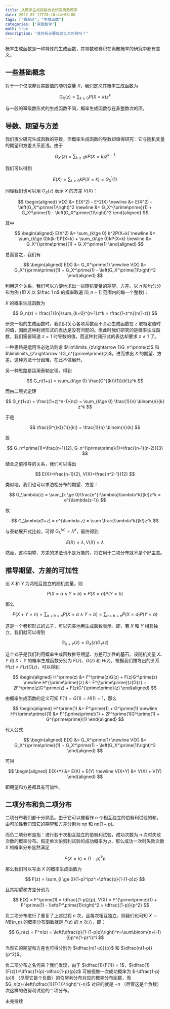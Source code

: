 ```yaml
---
title: 从概率生成函数出发研究离散概率
date: 2022-07-17T20:16:44+08:00
tags: ["概率论", "生成函数"]
categories: ["离散数学"]
math: true
description: "真的有必要绕这么大的弯吗？"
---
```


概率生成函数是一种特殊的生成函数，其导数和卷积在离散概率的研究中都有意义。

## 一些基础概念

对于一个仅取非负实数值的随机变量 $X$，我们定义其概率生成函数为

$$
G_X(z) = \sum_{k\ge 0} P(X=k)z^k
$$

与一般的幂级数形式的生成函数不同，概率生成函数存在非整数次的项。

## 导数、期望与方差

我们很少研究生成函数的导数，但概率生成函数的导数却值得研究：它与随机变量的期望和方差关系匪浅。由于

$$
G_X^\prime(z) = \sum_{k\ge 0} kP(X=k)z^{k-1}
$$

我们可以得到

$$
E(X) = \sum_{k\ge 0} kP(X=k) = G_X^\prime(1)
$$

同理我们也可以用 $G_X(z)$ 表示 $X$ 的方差 $V(X)$：

$$
\begin{aligned}
V(X) &= E(X^2) - E^2(X) \newline
&= E(X^2) - \left(G_X^\prime(1)\right)^2 \newline
&= G_X^{\prime\prime}(1) + G_X^\prime(1) - \left(G_X^\prime(1)\right)^2
\end{aligned}
$$

其中

$$
\begin{aligned}
E(X^2) &= \sum_{k\ge 0} k^2P(X=k) \newline
&= \sum_{k\ge 0}k(k-1)P(X=k) + \sum_{k\ge 0}kP(X=k) \newline
&= G_X^{\prime\prime}(1) + G_X^\prime(1)
\end{aligned}
$$

总而言之，我们有

$$
\begin{aligned}
E(X) &= G_X^\prime(1) \newline
V(X) &= G_X^{\prime\prime}(1) + G_X^\prime(1) - \left(G_X^\prime(1)\right)^2
\end{aligned}
$$

利用这个关系，我们可以方便地求出一些随机变量的期望、方差。以 $n$ 阶均匀分布为例 (即 $X$ 以 $\frac 1 n$ 的概率取遍 $[0,n-1]$ 范围内的每一个整数)：

$X$ 的概率生成函数为

$$
G_n(z) = \frac{1}{n}\sum_{k=0}^{n-1}z^k = \frac{1-z^n}{n(1-z)}
$$

研究一般的生成函数时，我们只关心各项系数而不关心生成函数在 $z$ 取特定值时的值，因而这种封闭形式的表达是没有问题的。但此时我们研究的是概率生成函数，我们需要知道 $z=1$ 时导数的值，而这种封闭形式的表达却要求 $z\neq 1$ 了。

一种思路是运用洛必达法则求 $\lim\limits_{z\rightarrow 1}G_n^\prime(z)$ 和 $\lim\limits_{z\rightarrow 1}G_n^{\prime\prime}(z)$，进而求出 $X$ 的期望、方差。这种方法十分困难，在此不做展开。

另一种思路是运用泰勒定理，得到

$$
G_n(1+z) = \sum_{k\ge 0} \frac{G^{(k)}(1)}{k!}z^k
$$

而由二项式定理

$$
G_n(1+z) = \frac{(1+z)^n-1}{nz} = \sum_{k\ge 0} \frac{1}{n} \binom{n}{k} z^k
$$

于是

$$
\frac{G^{(k)}(1)}{k!} = \frac{1}{n} \binom{n}{k}
$$

故

$$
G_n^\prime(1)=\frac{n-1}{2}, G_n^{\prime\prime}(1)=\frac{(n-1)(n-2)}{3}
$$

结合之前推导的关系，我们可以得出

$$
E(X)=\frac{n-1}{2}, V(X)=\frac{n^2-1}{12}
$$

类似地，我们也可以求泊松分布的期望、方差：

$$
G_\lambda(z) = \sum_{k \ge 0}\frac{e^{-\lambda}\lambda^k}{k!}z^k = e^{\lambda(z-1)}
$$

故

$$
G_\lambda(1+z) = e^{\lambda z} = \sum \frac{\lambda^k}{k!}z^k
$$

与泰勒展开式比较，可得 $G_\lambda^{(k)}=\lambda^k$，最终得到

$$
E(X)=\lambda, V(X)=\lambda
$$

然而，这种期望、方差的求法也不是万能的，将它用于二项分布就不是个好主意。

## 推导期望、方差的可加性

设 $X$ 和 $Y$ 为两相互独立的随机变量，则

$$
P(X = a \land Y = b) = P(X = a)P(Y = b)
$$

那么

$$
P(X + Y = n) = \sum_{a + b = n}P(X = a \land Y = b) = \sum_{a + b = n}P(X = a)P(Y = b)
$$

这是一个卷积形式的式子，可以完美地用生成函数表示。即，若 $X$ 和 $Y$ 相互独立，我们就可以得到

$$
G_{X+Y}(z) = G_X(z)G_Y(z)
$$

这个式子是我们利用概率生成函数推导期望、方差可加性的基石。设随机变量 $X$、$Y$ 和 $X+Y$ 的概率生成函数分别为 $F(z)$、$G(z)$ 和 $H(z)$，根据我们推导出的关系 $H(z)=F(z)G(z)$，可以得到

$$
\begin{aligned}
H^\prime(z) &= F^\prime(z)G(z) + F(z)G^\prime(z) \newline
H^{\prime\prime}(z) &= F^{\prime\prime}(z)G(z) + 2F^\prime(z)G^\prime(z) + F(z)G^{\prime\prime}(z)
\end{aligned}
$$

由概率生成函数的定义可知 $F(1)=G(1)=H(1)=1$，那么

$$
\begin{aligned}
H^\prime(1) &= F^\prime(1) + G^\prime(1) \newline
H^{\prime\prime}(1) &= F^{\prime\prime}(1) + 2F^\prime(1)G^\prime(1) + G^{\prime\prime}(1)
\end{aligned}
$$

代入公式

$$
\begin{aligned}
E(X) &= G_X^\prime(1) \newline
V(X) &= G_X^{\prime\prime}(1) + G_X^\prime(1) - \left(G_X^\prime(1)\right)^2
\end{aligned}
$$

可得

$$
\begin{aligned}
E(X+Y) &= E(X) + E(Y) \newline
V(X+Y) &= V(X) + V(Y)
\end{aligned}
$$

即期望和方差都具有可加性。

## 二项分布和负二项分布

二项分布我们都十分熟悉。由于它可以被看作 $n$ 个相互独立的伯努利试验的和，由可加性我们知它的期望和方差分别为 $np$ 和 $np(1-p)$。

而负二项分布是指：进行若干次相互独立的伯努利试验，成功次数为 $n$ 次时失败次数的概率分布。假定单次伯努利试验的成功概率为 $p$，那么成功一次时失败次数 $X$ 的概率分布显然满足

$$
P(X=k) = (1-p)^kp
$$

那么我们可以写出 $X$ 的概率生成函数为

$$
F(z) = \sum_{i \ge 0}(1-p)^ipz^i=\dfrac{p}{1-(1-p)z}
$$

且其期望和方差分别为

$$
E(X) = F^\prime(1) = \dfrac{(1-p)}{p}, V(X) = F^{\prime\prime}(1) + F^\prime(1) - \left(F^\prime(1)\right)^2 = \dfrac{(1-p)}{p^2}
$$

负二项分布进行了重复了上述过程 $n$ 次，且每次相互独立，则我们也可知 $X \sim NB(n, p)$ 的概率分布函数就是 $F(z)$ 的 $n$ 次方，即：

$$
G_n(z) = F^n(z) = \left(\dfrac{p}{1-(1-p)z}\right)^n=\sum\binom{n+i-1}{i}p^n(1-p)^iz^i
$$

当然它的期望和方差也可得分别为 $\dfrac{n(1-p)}{p}$ 和 $\dfrac{n(1-p)}{p^2}$。

负二项分布之名何来？我们发现，由于 $\dfrac{1}{F(1)} = 1$，$\dfrac{1}{F(z)}=\dfrac{1}{p}-\dfrac{1-p}{p}z$ 可被视做一次成功概率为 $-\dfrac{1-p}{p}$ （尽管它是个负数）的伯努利分布对应的概率分布函数，而 $G_n(z)=\left(\dfrac{1}{F(1)}\right)^{-n}$ 对应的就是 $-n$ （尽管这是个负数）次这样的伯努利试验的二项分布。

未完待续
